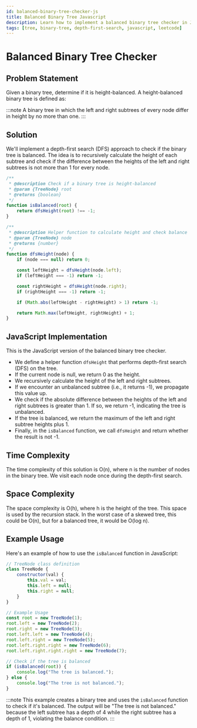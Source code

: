 ```yaml
---
id: balanced-binary-tree-checker-js
title: Balanced Binary Tree Javascript
description: Learn how to implement a balanced binary tree checker in JavaScript, with explanations of the algorithm and time complexity analysis.
tags: [tree, binary-tree, depth-first-search, javascript, leetcode]
---
```


# Balanced Binary Tree Checker
## Problem Statement

Given a binary tree, determine if it is height-balanced. A height-balanced binary tree is defined as:

:::note
A binary tree in which the left and right subtrees of every node differ in height by no more than one.
:::

## Solution
We'll implement a depth-first search (DFS) approach to check if the binary tree is balanced. The idea is to recursively calculate the height of each subtree and check if the difference between the heights of the left and right subtrees is not more than 1 for every node.

```js
/**
 * @description Check if a binary tree is height-balanced
 * @param {TreeNode} root
 * @returns {boolean}
 */
function isBalanced(root) {
    return dfsHeight(root) !== -1;
}

/**
 * @description Helper function to calculate height and check balance
 * @param {TreeNode} node
 * @returns {number}
 */
function dfsHeight(node) {
    if (node === null) return 0;

    const leftHeight = dfsHeight(node.left);
    if (leftHeight === -1) return -1;

    const rightHeight = dfsHeight(node.right);
    if (rightHeight === -1) return -1;

    if (Math.abs(leftHeight - rightHeight) > 1) return -1;

    return Math.max(leftHeight, rightHeight) + 1;
}
```

## JavaScript Implementation

This is the JavaScript version of the balanced binary tree checker.
- We define a helper function `dfsHeight` that performs depth-first search (DFS) on the tree.
- If the current node is null, we return 0 as the height.
- We recursively calculate the height of the left and right subtrees.
- If we encounter an unbalanced subtree (i.e., it returns -1), we propagate this value up.
- We check if the absolute difference between the heights of the left and right subtrees is greater than 1. If so, we return -1, indicating the tree is unbalanced.
- If the tree is balanced, we return the maximum of the left and right subtree heights plus 1.
- Finally, in the `isBalanced` function, we call `dfsHeight` and return whether the result is not -1.


## Time Complexity
The time complexity of this solution is O(n), where n is the number of nodes in the binary tree. We visit each node once during the depth-first search.

## Space Complexity
The space complexity is O(h), where h is the height of the tree. This space is used by the recursion stack. In the worst case of a skewed tree, this could be O(n), but for a balanced tree, it would be O(log n).

## Example Usage

Here's an example of how to use the `isBalanced` function in JavaScript:


```js
// TreeNode class definition
class TreeNode {
    constructor(val) {
        this.val = val;
        this.left = null;
        this.right = null;
    }
}

// Example Usage
const root = new TreeNode(1);
root.left = new TreeNode(2);
root.right = new TreeNode(3);
root.left.left = new TreeNode(4);
root.left.right = new TreeNode(5);
root.left.right.right = new TreeNode(6);
root.left.right.right.right = new TreeNode(7);

// Check if the tree is balanced
if (isBalanced(root)) {
    console.log("The tree is balanced.");
} else {
    console.log("The tree is not balanced.");
}
```


:::note
This example creates a binary tree and uses the `isBalanced` function to check if it's balanced. The output will be "The tree is not balanced." because the left subtree has a depth of 4 while the right subtree has a depth of 1, violating the balance condition.
:::